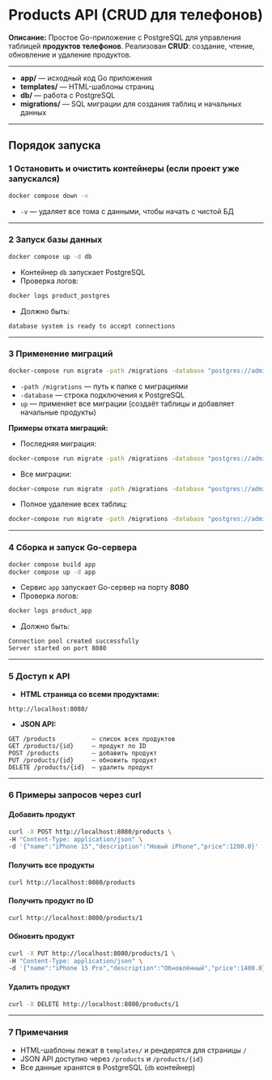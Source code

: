 
# Products API (CRUD для телефонов)

**Описание:**
Простое Go-приложение с PostgreSQL для управления таблицей **продуктов телефонов**.
Реализован **CRUD**: создание, чтение, обновление и удаление продуктов.

---

* **app/** — исходный код Go приложения
* **templates/** — HTML-шаблоны страниц
* **db/** — работа с PostgreSQL
* **migrations/** — SQL миграции для создания таблиц и начальных данных

---

## Порядок запуска

### 1️ Остановить и очистить контейнеры (если проект уже запускался)

```bash
docker compose down -v
```

* `-v` — удаляет все тома с данными, чтобы начать с чистой БД

---

### 2️ Запуск базы данных

```bash
docker compose up -d db
```

* Контейнер `db` запускает PostgreSQL
* Проверка логов:

```bash
docker logs product_postgres
```

* Должно быть:

```
database system is ready to accept connections
```

---

### 3️ Применение миграций

```bash
docker-compose run migrate -path /migrations -database "postgres://admin:12345@db:5432/product_db?sslmode=disable" up
```

* `-path /migrations` — путь к папке с миграциями
* `-database` — строка подключения к PostgreSQL
* `up` — применяет все миграции (создаёт таблицы и добавляет начальные продукты)

**Примеры отката миграций:**

* Последняя миграция:

```bash
docker-compose run migrate -path /migrations -database "postgres://admin:12345@db:5432/product_db?sslmode=disable" down 1
```

* Все миграции:

```bash
docker-compose run migrate -path /migrations -database "postgres://admin:12345@db:5432/product_db?sslmode=disable" down
```

* Полное удаление всех таблиц:

```bash
docker-compose run migrate -path /migrations -database "postgres://admin:12345@db:5432/product_db?sslmode=disable" drop -f
```

---

### 4️ Сборка и запуск Go-сервера

```bash
docker compose build app
docker compose up -d app
```

* Сервис `app` запускает Go-сервер на порту **8080**
* Проверка логов:

```bash
docker logs product_app
```

* Должно быть:

```
Connection pool created successfully
Server started on port 8080
```

---

### 5️ Доступ к API

* **HTML страница со всеми продуктами:**

```
http://localhost:8080/
```

* **JSON API:**

```
GET /products          — список всех продуктов
GET /products/{id}     — продукт по ID
POST /products         — добавить продукт
PUT /products/{id}     — обновить продукт
DELETE /products/{id}  — удалить продукт
```

---

### 6️ Примеры запросов через curl

#### Добавить продукт

```bash
curl -X POST http://localhost:8080/products \
-H "Content-Type: application/json" \
-d '{"name":"iPhone 15","description":"Новый iPhone","price":1200.0}'
```

#### Получить все продукты

```bash
curl http://localhost:8080/products
```

#### Получить продукт по ID

```bash
curl http://localhost:8080/products/1
```

#### Обновить продукт

```bash
curl -X PUT http://localhost:8080/products/1 \
-H "Content-Type: application/json" \
-d '{"name":"iPhone 15 Pro","description":"Обновлённый","price":1400.0}'
```

#### Удалить продукт

```bash
curl -X DELETE http://localhost:8080/products/1
```

---

### 7️ Примечания

* HTML-шаблоны лежат в `templates/` и рендерятся для страницы `/`
* JSON API доступно через `/products` и `/products/{id}`
* Все данные хранятся в PostgreSQL (`db` контейнер)


